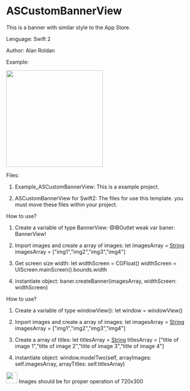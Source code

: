 # ASCustomBannerView

This is a banner with similar style to the App Store.

Lenguage: Swift 2

Author: Alan Roldan


Example:

<img src="GIF_ASCustomBannerView.gif" width="260">


Files:

1. Example_ASCustomBannerView: 
This is a example project.

2. ASCustomBannerView for Swift2: 
The files for use this template. you must move these files within your project.



How to use?

1. Create a variable of type BannerView:
@IBOutlet weak var baner: BannerView!

2. Import images and create a array of images:
let imagesArray = [String]()
imagesArray = ["img1","img2","img3","img4"]

3. Get screen size width:
let widthScreen = CGFloat()
widthScreen = UIScreen.mainScreen().bounds.width

3. instantiate object:
baner.createBanner(imagesArray, widthScreen: widthScreen)

How to use?

1. Create a variable of type windowView():
let window = windowView()

2. Import images and create a array of images:
let imagesArray = [String]()
imagesArray = ["img1","img2","img3","img4"]

3. Create a array of titles:
let titlesArray = [String]()
titlesArray = ["title of image 1","title of image 2","title of image 3","title of image 4"]

4. instantiate object:
window.modelTwo(self, arrayImages: self.imagesArray, arrayTitles: self.titlesArray)


<img src="http://www.floridauniversitaria.es/es-ES/noticias/PublishingImages/aviso_importante.png" width="30"> Images should be for proper operation of 720x300






